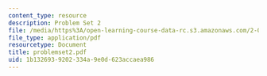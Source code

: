```yaml
---
content_type: resource
description: Problem Set 2
file: /media/https%3A/open-learning-course-data-rc.s3.amazonaws.com/2-003j-dynamics-and-vibration-13-013j-fall-2002/1b1326939202334a9e0d623accaea986_problemset2.pdf
file_type: application/pdf
resourcetype: Document
title: problemset2.pdf
uid: 1b132693-9202-334a-9e0d-623accaea986
---
```

